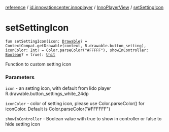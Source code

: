 [reference](../../index.md) / [id.innovationcenter.innoplayer](../index.md) / [InnoPlayerView](index.md) / [setSettingIcon](./set-setting-icon.md)

# setSettingIcon

`fun setSettingIcon(icon: `[`Drawable`](https://developer.android.com/reference/android/graphics/drawable/Drawable.html)`? = ContextCompat.getDrawable(context, R.drawable.button_setting), iconColor: `[`Int`](https://kotlinlang.org/api/latest/jvm/stdlib/kotlin/-int/index.html)`? = Color.parseColor("#FFFFF"), showInController: `[`Boolean`](https://kotlinlang.org/api/latest/jvm/stdlib/kotlin/-boolean/index.html)`? = true): `[`Unit`](https://kotlinlang.org/api/latest/jvm/stdlib/kotlin/-unit/index.html)

Function to custom setting icon

### Parameters

`icon` - an setting icon, with default from lido player R.drawable.button_settings_white_24dp

`iconColor` - color of setting icon, please use Color.parseColor() for iconColor. Default is Color.parseColor("#FFFFFF")

`showInController` - Boolean value with true to show in controller or false to hide setting icon
